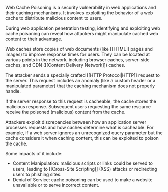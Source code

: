 Web Cache Poisoning is a security vulnerability in web applications and their caching mechanisms. It involves exploiting the behavior of a web cache to distribute malicious content to users.

During web application penetration testing, identifying and exploiting web cache poisoning can reveal how attackers might manipulate cached web content to their advantage.

Web caches store copies of web documents (like [[HTML]] pages and images) to improve response times for users. They can be located at various points in the network, including browser caches, server-side caches, and CDN ([[Content Delivery Network]]) caches.

The attacker sends a specially crafted [[HTTP Protocol|HTTP]] request to the server. This request includes an anomaly (like a custom header or a manipulated parameter) that the caching mechanism does not properly handle.

If the server response to this request is cacheable, the cache stores the malicious response. Subsequent users requesting the same resource receive the poisoned (malicious) content from the cache.

Attackers exploit discrepancies between how an application server processes requests and how caches determine what is cacheable. For example, if a web server ignores an unrecognized query parameter but the cache considers it when caching content, this can be exploited to poison the cache.

Some impacts of it include:

- Content Manipulation: malicious scripts or links could be served to users, leading to [[Cross-Site Scripting]] (XSS) attacks or redirecting users to phishing sites.
- Denial of Service: cache poisoning can be used to make a website unavailable or to serve incorrect content.
